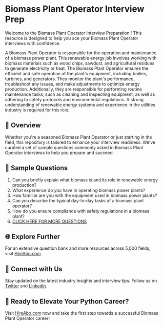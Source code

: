 # Biomass Plant Operator Interview Prep

Welcome to the Biomass Plant Operator Interview Preparation ! This resource is designed to help you ace your Biomass Plant Operator interviews with confidence.

A Biomass Plant Operator is responsible for the operation and maintenance of a biomass power plant. This renewable energy job involves working with biomass materials such as wood chips, sawdust, and agricultural residues to generate electricity or heat. The Biomass Plant Operator ensures the efficient and safe operation of the plant's equipment, including boilers, turbines, and generators. They monitor the plant's performance, troubleshoot any issues, and make adjustments to optimize energy production. Additionally, they are responsible for performing routine maintenance tasks, such as cleaning and inspecting equipment, as well as adhering to safety protocols and environmental regulations. A strong understanding of renewable energy systems and experience in the utilities industry is required for this role.

## 🚀 Overview

Whether you're a seasoned Biomass Plant Operator or just starting in the field, this repository is tailored to enhance your interview readiness. We've curated a set of sample questions commonly asked in Biomass Plant Operator interviews to help you prepare and succeed.

## 📝 Sample Questions

1. Can you briefly explain what biomass is and its role in renewable energy production?
2. What experience do you have in operating biomass power plants?
3. How familiar are you with the equipment used in biomass power plants?
4. Can you describe the typical day-to-day tasks of a biomass plant operator?
5. How do you ensure compliance with safety regulations in a biomass plant?
6. [CLICK HERE FOR MORE QUESTIONS](https://hireabo.com/job/20_0_16/Biomass%20Plant%20Operator)

## 🌐 Explore Further

For an extensive question bank and more resources across 5,000 fields, visit [HireAbo.com](https://www.hireabo.com).

## 📱 Connect with Us

Stay updated on the latest industry insights and interview tips. Follow us on [Twitter](https://twitter.com/hireabo) and [LinkedIn](https://www.linkedin.com/in/hire-abo-3609972a8/).

## 🚀 Ready to Elevate Your Python Career?

Visit [HireAbo.com](https://www.hireabo.com) now and take the first step towards a successful Biomass Plant Operator career!